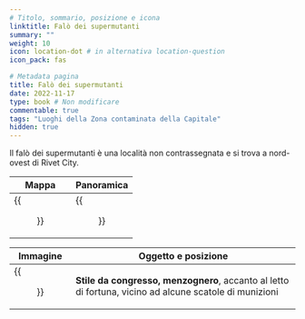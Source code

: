 ```yaml
---
# Titolo, sommario, posizione e icona
linktitle: Falò dei supermutanti
summary: ""
weight: 10
icon: location-dot # in alternativa location-question
icon_pack: fas

# Metadata pagina
title: Falò dei supermutanti
date: 2022-11-17
type: book # Non modificare
commentable: true
tags: "Luoghi della Zona contaminata della Capitale"
hidden: true
---
```




Il falò dei supermutanti è una località non contrassegnata e si trova a nord-ovest di Rivet City.

| Mappa                                         | Panoramica                                |
| --------------------------------------------- | ----------------------------------------- |
| {{<figure src="Super_mutant_hill_loc.webp">}} | {{<figure src="Super_mutant_hill.webp">}} |

| Immagine                                                     | Oggetto e posizione                                                                                    |
| ------------------------------------------------------------ | ------------------------------------------------------------------------------------------------------ |
| {{<figure src="FO3_LCS_Rivet_City_Super_Mutant_Camp.webp">}} | **Stile da congresso, menzognero**, accanto al letto di fortuna, vicino ad alcune scatole di munizioni |
